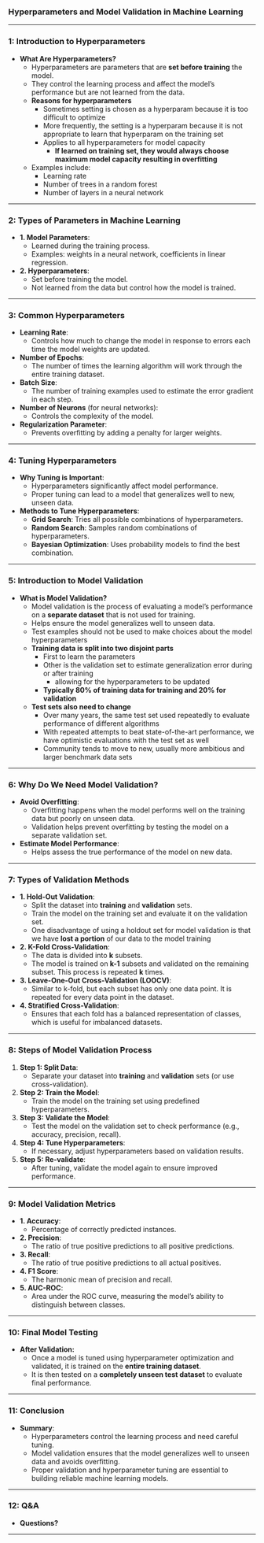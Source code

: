 ### Hyperparameters and Model Validation in Machine Learning

---

### **1: Introduction to Hyperparameters**
- **What Are Hyperparameters?**
  - Hyperparameters are parameters that are **set before training** the model.
  - They control the learning process and affect the model’s performance but are not learned from the data.
  - **Reasons for hyperparameters**
    - Sometimes setting is chosen as a hyperparam because it is too difficult to optimize
    - More frequently, the setting is a hyperparam because it is not appropriate to learn that hyperparam on the training set
     - Applies to all hyperparameters for model capacity
       - **If learned on training set, they would always choose maximum model capacity resulting in overfitting**
  - Examples include:
    - Learning rate
    - Number of trees in a random forest
    - Number of layers in a neural network

---

### **2: Types of Parameters in Machine Learning**
- **1. Model Parameters**:
  - Learned during the training process.
  - Examples: weights in a neural network, coefficients in linear regression.
- **2. Hyperparameters**:
  - Set before training the model.
  - Not learned from the data but control how the model is trained.

---

### **3: Common Hyperparameters**
- **Learning Rate**:
  - Controls how much to change the model in response to errors each time the model weights are updated.
- **Number of Epochs**:
  - The number of times the learning algorithm will work through the entire training dataset.
- **Batch Size**:
  - The number of training examples used to estimate the error gradient in each step.
- **Number of Neurons** (for neural networks):
  - Controls the complexity of the model.
- **Regularization Parameter**:
  - Prevents overfitting by adding a penalty for larger weights.

---

### **4: Tuning Hyperparameters**
- **Why Tuning is Important**:
  - Hyperparameters significantly affect model performance.
  - Proper tuning can lead to a model that generalizes well to new, unseen data.
- **Methods to Tune Hyperparameters**:
  - **Grid Search**: Tries all possible combinations of hyperparameters.
  - **Random Search**: Samples random combinations of hyperparameters.
  - **Bayesian Optimization**: Uses probability models to find the best combination.

---

### **5: Introduction to Model Validation**
- **What is Model Validation?**
  - Model validation is the process of evaluating a model’s performance on a **separate dataset** that is not used for training.
  - Helps ensure the model generalizes well to unseen data.
  - Test examples should not be used to make choices about the model hyperparameters
  - **Training data is split into two disjoint parts**
    - First to learn the parameters
    - Other is the validation set to estimate generalization error during or after training
      - allowing for the hyperparameters to be updated
    - **Typically 80% of training data for training and 20% for validation**
  - **Test sets also need to change**
    - Over many years, the same test set used 
repeatedly to evaluate performance of different 
algorithms
    - With repeated attempts to beat state-of-the-art performance, we have optimistic evaluations with the test set as well
    - Community tends to move to new, usually more 
ambitious and larger benchmark data sets

---

### **6: Why Do We Need Model Validation?**
- **Avoid Overfitting**:
  - Overfitting happens when the model performs well on the training data but poorly on unseen data.
  - Validation helps prevent overfitting by testing the model on a separate validation set.
- **Estimate Model Performance**:
  - Helps assess the true performance of the model on new data.

---

### **7: Types of Validation Methods**
- **1. Hold-Out Validation**:
  - Split the dataset into **training** and **validation** sets.
  - Train the model on the training set and evaluate it on the validation set.
  - One disadvantage of using a holdout set for model validation is that we have **lost a portion** of our data to the model training
- **2. K-Fold Cross-Validation**:
  - The data is divided into **k** subsets.
  - The model is trained on **k-1** subsets and validated on the remaining subset. This process is repeated **k** times.
- **3. Leave-One-Out Cross-Validation (LOOCV)**:
  - Similar to k-fold, but each subset has only one data point. It is repeated for every data point in the dataset.
- **4. Stratified Cross-Validation**:
  - Ensures that each fold has a balanced representation of classes, which is useful for imbalanced datasets.

---

### **8: Steps of Model Validation Process**
1. **Step 1: Split Data**:
   - Separate your dataset into **training** and **validation** sets (or use cross-validation).
2. **Step 2: Train the Model**:
   - Train the model on the training set using predefined hyperparameters.
3. **Step 3: Validate the Model**:
   - Test the model on the validation set to check performance (e.g., accuracy, precision, recall).
4. **Step 4: Tune Hyperparameters**:
   - If necessary, adjust hyperparameters based on validation results.
5. **Step 5: Re-validate**:
   - After tuning, validate the model again to ensure improved performance.

---

### **9: Model Validation Metrics**
- **1. Accuracy**:
  - Percentage of correctly predicted instances.
- **2. Precision**:
  - The ratio of true positive predictions to all positive predictions.
- **3. Recall**:
  - The ratio of true positive predictions to all actual positives.
- **4. F1 Score**:
  - The harmonic mean of precision and recall.
- **5. AUC-ROC**:
  - Area under the ROC curve, measuring the model’s ability to distinguish between classes.

---

### **10: Final Model Testing**
- **After Validation:**
  - Once a model is tuned using hyperparameter optimization and validated, it is trained on the **entire training dataset**.
  - It is then tested on a **completely unseen test dataset** to evaluate final performance.

---

### **11: Conclusion**
- **Summary**:
  - Hyperparameters control the learning process and need careful tuning.
  - Model validation ensures that the model generalizes well to unseen data and avoids overfitting.
  - Proper validation and hyperparameter tuning are essential to building reliable machine learning models.

---

### **12: Q&A**
- **Questions?**

---